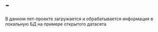# -
В данном пет-проекте загружается и обрабатывается информация в локальную БД на примере открытого датасета
